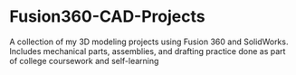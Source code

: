 # Fusion360-CAD-Projects
A collection of my 3D modeling projects using Fusion 360 and SolidWorks. Includes mechanical parts, assemblies, and drafting practice done as part of college coursework and self-learning
